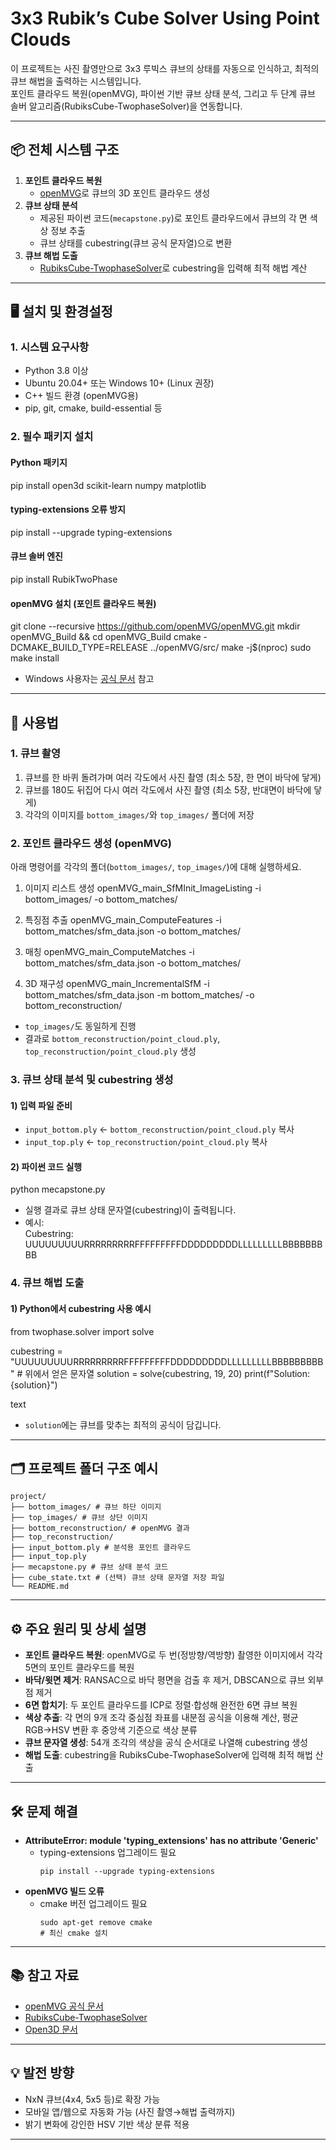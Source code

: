 # 3x3 Rubik’s Cube Solver Using Point Clouds

이 프로젝트는 사진 촬영만으로 3x3 루빅스 큐브의 상태를 자동으로 인식하고, 최적의 큐브 해법을 출력하는 시스템입니다.  
포인트 클라우드 복원(openMVG), 파이썬 기반 큐브 상태 분석, 그리고 두 단계 큐브 솔버 알고리즘(RubiksCube-TwophaseSolver)을 연동합니다.

---

## 📦 전체 시스템 구조

1. **포인트 클라우드 복원**  
   - [openMVG](https://github.com/openMVG/openMVG)로 큐브의 3D 포인트 클라우드 생성  
2. **큐브 상태 분석**  
   - 제공된 파이썬 코드(`mecapstone.py`)로 포인트 클라우드에서 큐브의 각 면 색상 정보 추출  
   - 큐브 상태를 cubestring(큐브 공식 문자열)으로 변환  
3. **큐브 해법 도출**  
   - [RubiksCube-TwophaseSolver](https://github.com/hkociemba/RubiksCube-TwophaseSolver)로 cubestring을 입력해 최적 해법 계산

---

## 🖥️ 설치 및 환경설정

### 1. 시스템 요구사항

- Python 3.8 이상
- Ubuntu 20.04+ 또는 Windows 10+ (Linux 권장)
- C++ 빌드 환경 (openMVG용)
- pip, git, cmake, build-essential 등

### 2. 필수 패키지 설치

#### Python 패키지
pip install open3d scikit-learn numpy matplotlib



#### typing-extensions 오류 방지
pip install --upgrade typing-extensions



#### 큐브 솔버 엔진
pip install RubikTwoPhase



#### openMVG 설치 (포인트 클라우드 복원)
git clone --recursive https://github.com/openMVG/openMVG.git
mkdir openMVG_Build && cd openMVG_Build
cmake -DCMAKE_BUILD_TYPE=RELEASE ../openMVG/src/
make -j$(nproc)
sudo make install


- Windows 사용자는 [공식 문서](https://openmvg.readthedocs.io/en/latest/BUILD/) 참고

---

## 📸 사용법

### 1. 큐브 촬영

1. 큐브를 한 바퀴 돌려가며 여러 각도에서 사진 촬영 (최소 5장, 한 면이 바닥에 닿게)
2. 큐브를 180도 뒤집어 다시 여러 각도에서 사진 촬영 (최소 5장, 반대면이 바닥에 닿게)
3. 각각의 이미지를 `bottom_images/`와 `top_images/` 폴더에 저장

### 2. 포인트 클라우드 생성 (openMVG)

아래 명령어를 각각의 폴더(`bottom_images/`, `top_images/`)에 대해 실행하세요.

1. 이미지 리스트 생성
openMVG_main_SfMInit_ImageListing -i bottom_images/ -o bottom_matches/

2. 특징점 추출
openMVG_main_ComputeFeatures -i bottom_matches/sfm_data.json -o bottom_matches/

3. 매칭
openMVG_main_ComputeMatches -i bottom_matches/sfm_data.json -o bottom_matches/

4. 3D 재구성
openMVG_main_IncrementalSfM -i bottom_matches/sfm_data.json -m bottom_matches/ -o bottom_reconstruction/



- `top_images/`도 동일하게 진행
- 결과로 `bottom_reconstruction/point_cloud.ply`, `top_reconstruction/point_cloud.ply` 생성

### 3. 큐브 상태 분석 및 cubestring 생성

#### 1) 입력 파일 준비
- `input_bottom.ply` ← `bottom_reconstruction/point_cloud.ply` 복사
- `input_top.ply` ← `top_reconstruction/point_cloud.ply` 복사

#### 2) 파이썬 코드 실행
python mecapstone.py

- 실행 결과로 큐브 상태 문자열(cubestring)이 출력됩니다.
- 예시:  
Cubestring: UUUUUUUUURRRRRRRRRFFFFFFFFFDDDDDDDDDLLLLLLLLLBBBBBBBBB


### 4. 큐브 해법 도출

#### 1) Python에서 cubestring 사용 예시
from twophase.solver import solve

cubestring = "UUUUUUUUURRRRRRRRRFFFFFFFFFDDDDDDDDDLLLLLLLLLBBBBBBBBB" # 위에서 얻은 문자열
solution = solve(cubestring, 19, 20)
print(f"Solution: {solution}")

text
- `solution`에는 큐브를 맞추는 최적의 공식이 담깁니다.

---

## 🗂️ 프로젝트 폴더 구조 예시
```
project/
├── bottom_images/ # 큐브 하단 이미지
├── top_images/ # 큐브 상단 이미지
├── bottom_reconstruction/ # openMVG 결과
├── top_reconstruction/
├── input_bottom.ply # 분석용 포인트 클라우드
├── input_top.ply
├── mecapstone.py # 큐브 상태 분석 코드
├── cube_state.txt # (선택) 큐브 상태 문자열 저장 파일
└── README.md
```
---

## ⚙️ 주요 원리 및 상세 설명

- **포인트 클라우드 복원**: openMVG로 두 번(정방향/역방향) 촬영한 이미지에서 각각 5면의 포인트 클라우드를 복원
- **바닥/윗면 제거**: RANSAC으로 바닥 평면을 검출 후 제거, DBSCAN으로 큐브 외부 점 제거
- **6면 합치기**: 두 포인트 클라우드를 ICP로 정렬·합성해 완전한 6면 큐브 복원
- **색상 추출**: 각 면의 9개 조각 중심점 좌표를 내분점 공식을 이용해 계산, 평균 RGB→HSV 변환 후 중앙색 기준으로 색상 분류
- **큐브 문자열 생성**: 54개 조각의 색상을 공식 순서대로 나열해 cubestring 생성
- **해법 도출**: cubestring을 RubiksCube-TwophaseSolver에 입력해 최적 해법 산출

---

## 🛠️ 문제 해결

- **AttributeError: module 'typing_extensions' has no attribute 'Generic'**
    - typing-extensions 업그레이드 필요  
      ```
      pip install --upgrade typing-extensions
      ```
- **openMVG 빌드 오류**
    - cmake 버전 업그레이드 필요  
      ```
      sudo apt-get remove cmake
      # 최신 cmake 설치
      ```

---

## 📚 참고 자료

- [openMVG 공식 문서](https://openmvg.readthedocs.io/)
- [RubiksCube-TwophaseSolver](https://github.com/hkociemba/RubiksCube-TwophaseSolver)
- [Open3D 문서](http://www.open3d.org/docs/release/)

---

## 💡 발전 방향

- NxN 큐브(4x4, 5x5 등)로 확장 가능
- 모바일 앱/웹으로 자동화 가능 (사진 촬영→해법 출력까지)
- 밝기 변화에 강인한 HSV 기반 색상 분류 적용

---


